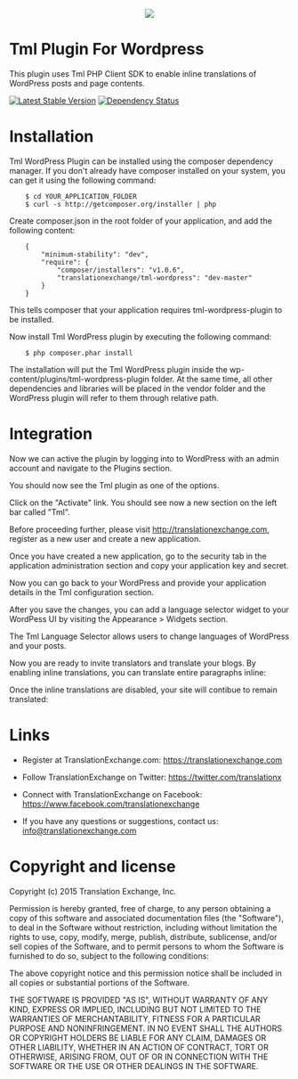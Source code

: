 <p align="center">
  <img src="https://avatars0.githubusercontent.com/u/1316274?v=3&s=200">
</p>

Tml Plugin For Wordpress
=====================

This plugin uses Tml PHP Client SDK to enable inline translations of WordPress posts and page contents.

[![Latest Stable Version](https://poser.pugx.org/translationexchange/tml-wordpress/v/stable.png)](https://packagist.org/packages/translationexchange/tml-wordpress)
[![Dependency Status](https://www.versioneye.com/user/projects/52e4b4a3ec1375b57600000c/badge.png)](https://www.versioneye.com/user/projects/52e4b4a3ec1375b57600000c)


Installation
==================

Tml WordPress Plugin can be installed using the composer dependency manager. If you don't already have composer installed on your system, you can get it using the following command:

        $ cd YOUR_APPLICATION_FOLDER
        $ curl -s http://getcomposer.org/installer | php


Create composer.json in the root folder of your application, and add the following content:

        {
            "minimum-stability": "dev",
            "require": {
                "composer/installers": "v1.0.6",
                "translationexchange/tml-wordpress": "dev-master"
            }
        }

This tells composer that your application requires tml-wordpress-plugin to be installed.

Now install Tml WordPress plugin by executing the following command:


        $ php composer.phar install


The installation will put the Tml WordPress plugin inside the wp-content/plugins/tml-wordpress-plugin folder.
At the same time, all other dependencies and libraries will be placed in the vendor folder and the WordPress plugin will refer to them through relative path.


Integration
==================

Now we can active the plugin by logging into to WordPress with an admin account and navigate to the Plugins section.

You should now see the Tml plugin as one of the options.

Click on the "Activate" link. You should see now a new section on the left bar called "Tml".

Before proceeding further, please visit http://translationexchange.com, register as a new user and create a new application.

Once you have created a new application, go to the security tab in the application administration section and copy your application key and secret.

Now you can go back to your WordPress and provide your application details in the Tml configuration section.

After you save the changes, you can add a language selector widget to your WordPess UI by visiting the Appearance > Widgets section.

The Tml Language Selector allows users to change languages of WordPress and your posts.

Now you are ready to invite translators and translate your blogs. By enabling inline translations, you can translate entire paragraphs inline:

Once the inline translations are disabled, your site will contibue to remain translated:


Links
==================

* Register at TranslationExchange.com: https://translationexchange.com

* Follow TranslationExchange on Twitter: https://twitter.com/translationx

* Connect with TranslationExchange on Facebook: https://www.facebook.com/translationexchange

* If you have any questions or suggestions, contact us: info@translationexchange.com


Copyright and license
==================

Copyright (c) 2015 Translation Exchange, Inc.

Permission is hereby granted, free of charge, to any person obtaining
a copy of this software and associated documentation files (the
"Software"), to deal in the Software without restriction, including
without limitation the rights to use, copy, modify, merge, publish,
distribute, sublicense, and/or sell copies of the Software, and to
permit persons to whom the Software is furnished to do so, subject to
the following conditions:

The above copyright notice and this permission notice shall be
included in all copies or substantial portions of the Software.

THE SOFTWARE IS PROVIDED "AS IS", WITHOUT WARRANTY OF ANY KIND,
EXPRESS OR IMPLIED, INCLUDING BUT NOT LIMITED TO THE WARRANTIES OF
MERCHANTABILITY, FITNESS FOR A PARTICULAR PURPOSE AND
NONINFRINGEMENT. IN NO EVENT SHALL THE AUTHORS OR COPYRIGHT HOLDERS BE
LIABLE FOR ANY CLAIM, DAMAGES OR OTHER LIABILITY, WHETHER IN AN ACTION
OF CONTRACT, TORT OR OTHERWISE, ARISING FROM, OUT OF OR IN CONNECTION
WITH THE SOFTWARE OR THE USE OR OTHER DEALINGS IN THE SOFTWARE.